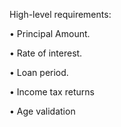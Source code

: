 High-level requirements:

•	Principal Amount.

•	Rate of interest.

•	Loan period.

•	Income tax returns

•	Age validation
